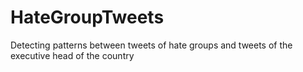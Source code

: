 # HateGroupTweets
Detecting patterns between tweets of hate groups and tweets of the executive head of the country
